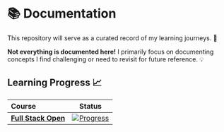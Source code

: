 # 📚 Documentation

This repository will serve as a curated record of my learning journeys. 📌

**Not everything is documented here!** I primarily focus on documenting concepts I find challenging or need to revisit for future reference. 💡

## Learning Progress 📈

<!-- 
For Upcoming
[![Status](https://img.shields.io/badge/-Upcoming-blue.svg)](#)

For In Progress
[![Progress](https://img.shields.io/badge/-In%20Progress-yellow.svg)](#) 

For Done
[![Status](https://img.shields.io/badge/-Done-green.svg)](#)
-->

| Course | **Status** |
|:---|:---:|
| **[Full Stack Open](https://fullstackopen.com/en/)** | [![Progress](https://img.shields.io/badge/-In%20Progress-yellow.svg)](#) |